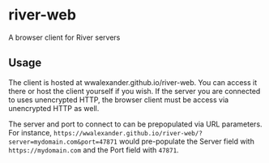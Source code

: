river-web
=========

A browser client for River servers

Usage
-----

The client is hosted at wwalexander.github.io/river-web. You can access it there
or host the client yourself if you wish. If the server you are connected to uses
unencrypted HTTP, the browser client must be access via unencrypted HTTP as
well.

The server and port to connect to can be prepopulated via URL parameters. For
instance,
`https://wwalexander.github.io/river-web/?server=mydomain.com&port=47871` would
pre-populate the Server field with `https://mydomain.com` and the Port field
with `47871`.
